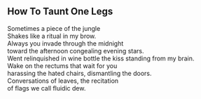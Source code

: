How To Taunt One Legs
---------------------
Sometimes a piece of the jungle  
Shakes like a ritual in my brow.  
Always you invade through the midnight  
toward the afternoon congealing evening stars.  
Went relinquished in wine bottle the kiss standing from my brain.  
Wake on the rectums that wait for you  
harassing the hated chairs, dismantling the doors.  
Conversations of leaves, the recitation  
of flags we call fluidic dew.  
